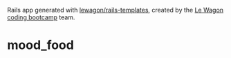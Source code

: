 Rails app generated with [lewagon/rails-templates](https://github.com/lewagon/rails-templates), created by the [Le Wagon coding bootcamp](https://www.lewagon.com) team.
# mood_food
